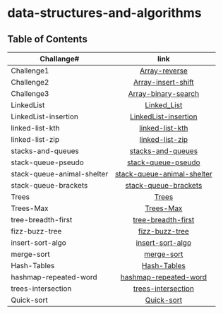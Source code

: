 # data-structures-and-algorithms

## Table of Contents

| **Challange#**             |                                      **link**                                       |
| -------------------------- | :---------------------------------------------------------------------------------: |
| Challenge1                 |                 [Array-reverse](./Challenge_1/Challenge1_README.md)                 |
| Challenge2                 |              [Array-insert-shift](./Challenge_2/Challenge2_README.md)               |
| Challenge3                 |              [Array-binary-search](./Challenge_3/Challenge3_README.md)              |
| LinkedList                 |                      [Linked_List](./Linked-List/LL_README.md)                      |
| LinkedList-insertion       |       [LinkedList-insertion](./linked-list-insertions/LL_insertion_README.md)       |
| linked-list-kth            |          [linked-list-kth](./linked-list-kth/LL_linked-list-kth_README.md)          |
| linked-list-zip            |                   [linked-list-zip](./linked-list-zip/ll_zip.md)                    |
| stacks-and-queues          |            [stacks-and-queues](./stacks-and-queues/README_Stack_Ques.md)            |
| stack-queue-pseudo         |       [stack-queue-pseudo](./stack-queue-pseudo/stack-queue-pseudo_README.md)       |
| stack-queue-animal-shelter | [stack-queue-animal-shelter](./stack-queue-animal-shelter/Animal_Shelter_README.md) |
| stack-queue-brackets       |     [stack-queue-brackets](./stack-queue-brackets/Validate_Brackets_README.md)      |
| Trees                      |                           [Trees](./trees/tree_README.md)                           |
| Trees-Max                  |                          [Trees-Max](./trees/Tree_max.md)                           |
| tree-breadth-first         |       [tree-breadth-first](./tree-breadth-first/tree-breadth-first_README.md)       |
| fizz-buzz-tree             |             [fizz-buzz-tree](./fizz-buzz-tree/fizz-buzz-tree-README.md)             |
| insert-sort-algo           |                   [insert-sort-algo](./insertion-sort/README.md)                    |
| merge-sort                 |                        [merge-sort](./merge-sort/README.md)                         |
| Hash-Tables                |                       [Hash-Tables](./hash-tables/README.md)                        |
| hashmap-repeated-word      |             [hashmap-repeated-word](./hashmap-repeated-word/README.md)              |
| trees-intersection         |                 [trees-intersection](./tree-intersection/README.md)                 |
| Quick-sort                 |                        [Quick-sort](./quick-sort/README.md)                         |
